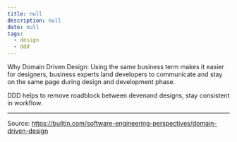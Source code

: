 ```yaml
---
title: null
description: null
date: null
tags:
  - design
  - ddd
---
```


Why Domain Driven Design: Using the same business term makes it easier for designers, business experts land developers to communicate and stay on the same page during design and development phase.

DDD helps to remove roadblock between devenand designs, stay consistent in workflow.

---

Source: https://builtin.com/software-engineering-perspectives/domain-driven-design
